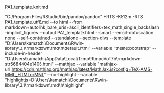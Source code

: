 PA1_template.knit.md

"C:/Program Files/RStudio/bin/pandoc/pandoc" +RTS -K512m -RTS PA1_template.utf8.md --to html --from markdown+autolink_bare_uris+ascii_identifiers+tex_math_single_backslash-implicit_figures --output PA1_template.html --smart --email-obfuscation none --self-contained --standalone --section-divs --template "D:\Users\kamatchi\Documents\R\win-library\3.1\rmarkdown\rmd\h\default.html" --variable "theme:bootstrap" --include-in-header "D:\Users\kamatchi\AppData\Local\Temp\RtmpcVoT7b\rmarkdown-str5684404e1406.html" --mathjax --variable "mathjax-url:https://cdn.mathjax.org/mathjax/latest/MathJax.js?config=TeX-AMS-MML_HTMLorMML" --no-highlight --variable "highlightjs=D:\Users\kamatchi\Documents\R\win-library\3.1\rmarkdown\rmd\h\highlight" 